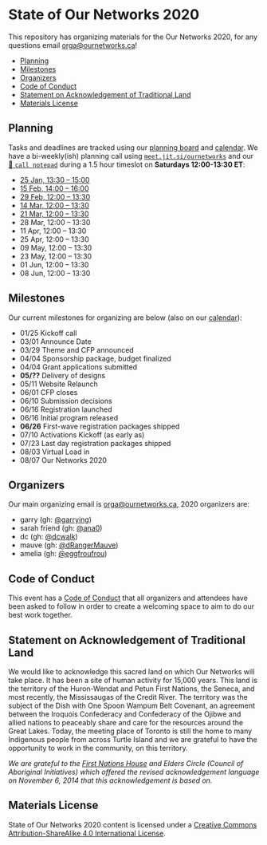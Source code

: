 # State of Our Networks 2020

This repository has organizing materials for the Our Networks 2020, for any questions email orga@ournetworks.ca!

- [Planning](#planning)
- [Milestones](#milestones)
- [Organizers](#organizers)
- [Code of Conduct](#code-of-conduct)
- [Statement on Acknowledgement of Traditional Land](#statement-on-acknowledgement-of-traditional-land)
- [Materials License](#materials-license)


## Planning

Tasks and deadlines are tracked using our [planning board](https://github.com/ournetworks/2020/projects/1) and [calendar](https://calendar.google.com/calendar/ical/aers7atolh0uurlfmkoki9kikg%40group.calendar.google.com/public/basic.ics). We have a bi-weekly(ish) planning call using [`meet.jit.si/ournetworks`](https://meet.jit.si/ournetworks) and our [:notebook: `call notepad`](https://hackmd.io/thUKLLPMQSan3mRo2d6bGA?edit) during a 1.5 hour timeslot on **Saturdays 12:00-13:30 ET**:
- [25 Jan, 13:30 – 15:00](./notes/2020-01-25-check-in.md)
- [15 Feb, 14:00 – 16:00](./notes/2020-02-15-planning-meeting.md)
- [29 Feb, 12:00 – 13:30](./notes/2020-02-29-planning-meeting.md)
- [14 Mar, 12:00 – 13:30](./notes/2020-03-14-planning-meeting.md)
- [21 Mar, 12:00 – 13:30](./notes/2020-03-21-planning-meeting.md)
- 28 Mar, 12:00 – 13:30
- 11 Apr, 12:00 – 13:30
- 25 Apr, 12:00 – 13:30
- 09 May, 12:00 – 13:30
- 23 May, 12:00 – 13:30
- 01 Jun, 12:00 – 13:30
- 08 Jun, 12:00 – 13:30


## Milestones

Our current milestones for organizing are below (also on our [calendar](https://calendar.google.com/calendar/ical/aers7atolh0uurlfmkoki9kikg%40group.calendar.google.com/public/basic.ics)):

- 01/25 Kickoff call 
- 03/01 Announce Date
- 03/29 Theme and CFP announced
- 04/04 Sponsorship package, budget finalized 
- 04/04 Grant applications submitted
- **05/??** Delivery of designs
- 05/11 Website Relaunch
- 06/01 CFP closes
- 06/10 Submission decisions
- 06/16 Registration launched
- 06/16 Initial program released
- **06/26** First-wave registration packages shipped
- 07/10 Activations Kickoff (as early as)
- 07/23 Last day registration packages shipped
- 08/03 Virtual Load in
- 08/07 Our Networks 2020


## Organizers

Our main organizing email is orga@ournetworks.ca, 2020 organizers are:

- garry (gh: [@garrying](https://github.com/garrying))
- sarah friend (gh: [@ana0](https://github.com/ana0))
- dc (gh: [@dcwalk](https://github.com/dcwalk))
- mauve (gh: [@dRangerMauve](https://github.com/RangerMauve))
- amelia (gh: [@eggfroufrou](https://github.com/eggfroufrou))


## Code of Conduct

This event has a [Code of Conduct](./CONDUCT.md) that all organizers and attendees have been asked to follow in order to create a welcoming space to aim to do our best work together.


## Statement on Acknowledgement of Traditional Land

We would like to acknowledge this sacred land on which Our Networks will take place. It has been a site of human activity for 15,000 years. This land is the territory of the Huron-Wendat and Petun First Nations, the Seneca, and most recently, the Mississaugas of the Credit River. The territory was the subject of the Dish with One Spoon Wampum Belt Covenant, an agreement between the Iroquois Confederacy and Confederacy of the Ojibwe and allied nations to peaceably share and care for the resources around the Great Lakes. Today, the meeting place of Toronto is still the home to many Indigenous people from across Turtle Island and we are grateful to have the opportunity to work in the community, on this territory.

_We are grateful to the [First Nations House](https://www.studentlife.utoronto.ca/fnh) and Elders Circle (Council of Aboriginal Initiatives) which offered the revised acknowledgement language on November 6, 2014 that this acknowledgement is based on._


## Materials License

<span xmlns:dct="http://purl.org/dc/terms/" property="dct:title">State of Our Networks 2020</span> content is licensed under a <a rel="license" href="http://creativecommons.org/licenses/by-sa/4.0/">Creative Commons Attribution-ShareAlike 4.0 International License</a>.
